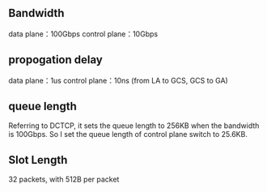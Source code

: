 ## Bandwidth
data plane：100Gbps
control plane：10Gbps

## propogation delay
data plane：1us
control plane：10ns (from LA to GCS, GCS to GA)

## queue length
Referring to DCTCP, it sets the queue length to 256KB when the bandwidth is 100Gbps.
So I set the queue length of control plane switch to 25.6KB.

## Slot Length
32 packets, with 512B per packet